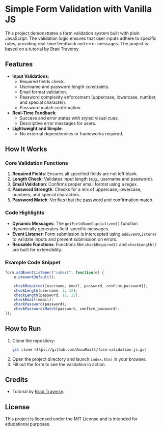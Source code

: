# Simple Form Validation with Vanilla JS

This project demonstrates a form validation system built with plain JavaScript. The validation logic ensures that user inputs adhere to specific rules, providing real-time feedback and error messages. The project is based on a tutorial by Brad Traversy.

## Features

- **Input Validations**:
  - Required fields check.
  - Username and password length constraints.
  - Email format validation.
  - Password complexity enforcement (uppercase, lowercase, number, and special character).
  - Password match confirmation.
- **Real-Time Feedback**:
  - Success and error states with styled visual cues.
  - Descriptive error messages for users.
- **Lightweight and Simple**:
  - No external dependencies or frameworks required.

## How It Works

### Core Validation Functions

1. **Required Fields**: Ensures all specified fields are not left blank.
2. **Length Check**: Validates input length (e.g., username and password).
3. **Email Validation**: Confirms proper email format using a regex.
4. **Password Strength**: Checks for a mix of uppercase, lowercase, numbers, and special characters.
5. **Password Match**: Verifies that the password and confirmation match.

### Code Highlights

- **Dynamic Messages**: The `getFieldNameCapitalized()` function dynamically generates field-specific messages.
- **Event Listener**: Form submission is intercepted using `addEventListener` to validate inputs and prevent submission on errors.
- **Reusable Functions**: Functions like `checkRequired()` and `checkLength()` are built for extensibility.

### Example Code Snippet

```javascript
form.addEventListener("submit", function(e) {
    e.preventDefault();

    checkRequired([username, email, password, confirm_password]);
    checkLength(username, 3, 12);
    checkLength(password, 12, 25);
    checkEmail(email);
    checkPassword(password);
    checkPasswordsMatch(password, confirm_password);
});
```

## How to Run

1. Clone the repository:
   ```bash
   git clone https://github.com/AmauMaill/form-validation-js.git
   ```
2. Open the project directory and launch `index.html` in your browser.
3. Fill out the form to see the validation in action.

## Credits

- Tutorial by [Brad Traversy](https://www.traversymedia.com).

## License

This project is licensed under the MIT License and is intended for educational purposes.
